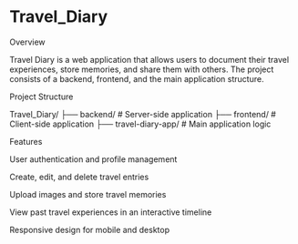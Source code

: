 # Travel_Diary

Overview

Travel Diary is a web application that allows users to document their travel experiences, store memories, and share them with others. The project consists of a backend, frontend, and the main application structure.

Project Structure

Travel_Diary/
├── backend/          # Server-side application
├── frontend/         # Client-side application
├── travel-diary-app/ # Main application logic

Features

User authentication and profile management

Create, edit, and delete travel entries

Upload images and store travel memories

View past travel experiences in an interactive timeline

Responsive design for mobile and desktop

